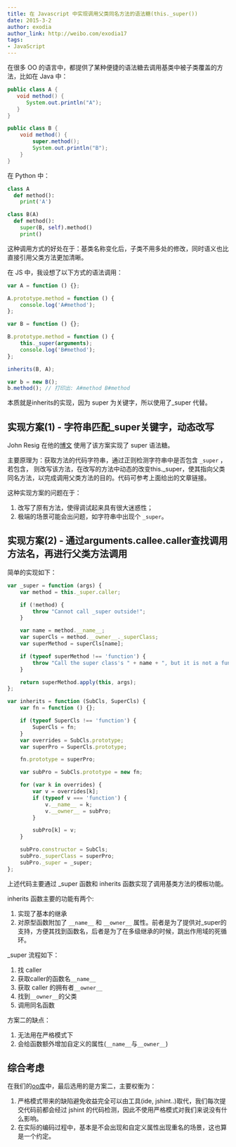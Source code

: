 ```yaml
---
title: 在 Javascript 中实现调用父类同名方法的语法糖(this._super())
date: 2015-3-2
author: exodia
author_link: http://weibo.com/exodia17 
tags:
- JavaScript
---
```



在很多 OO 的语言中，都提供了某种便捷的语法糖去调用基类中被子类覆盖的方法，比如在 Java 中：

```java
public class A {
   void method() {
      System.out.println("A");
   }
}

public class B {
    void method() {
        super.method();
        System.out.println("B");
    }
}
```

在 Python 中：

```python
class A
  def method():
    print('A')

class B(A)
  def method():
    super(B, self).method()
    print()
```

这种调用方式的好处在于：基类名称变化后，子类不用多处的修改，同时语义也比直接引用父类方法更加清晰。

在 JS 中，我设想了以下方式的语法调用：

<!-- more -->

```javascript
var A = function () {};

A.prototype.method = function () {
    console.log('A#method');
};

var B = function () {};

B.prototype.method = function () {
    this._super(arguments);
    console.log('B#method');
};

inherits(B, A);

var b = new B();
b.method(); // 打印出: A#method B#method
```

本质就是inherits的实现，因为 super 为关键字，所以使用了_super 代替。

## 实现方案(1) - 字符串匹配_super关键字，动态改写

John Resig 在他的[博文](http://ejohn.org/blog/simple-javascript-inheritance/) 使用了该方案实现了 super 语法糖。

主要原理为：获取方法的代码字符串，通过正则检测字符串中是否包含 `_super` ，若包含，
则改写该方法，在改写的方法中动态的改变this._super，使其指向父类同名方法，以完成调用父类方法的目的。代码可参考上面给出的文章链接。

这种实现方案的问题在于：

1. 改写了原有方法，使得调试起来具有很大迷惑性；
2. 极端的场景可能会出问题，如字符串中出现个 `_super`。

## 实现方案(2) - 通过arguments.callee.caller查找调用方法名，再进行父类方法调用

简单的实现如下：

```javascript
var _super = function (args) {
    var method = this._super.caller;

    if (!method) {
        throw "Cannot call _super outside!";
    }

    var name = method.__name__;
    var superCls = method.__owner__._superClass;
    var superMethod = superCls[name];

    if (typeof superMethod !== 'function') {
        throw "Call the super class's " + name + ", but it is not a function!";
    }

    return superMethod.apply(this, args);
};

var inherits = function (SubCls, SuperCls) {
    var fn = function () {};

    if (typeof SuperCls !== 'function') {
        SuperCls = fn;
    }
    var overrides = SubCls.prototype;
    var superPro = SuperCls.prototype;

    fn.prototype = superPro;

    var subPro = SubCls.prototype = new fn;

    for (var k in overrides) {
        var v = overrides[k];
        if (typeof v === 'function') {
            v.__name__ = k;
            v.__owner__ = subPro;
        }

        subPro[k] = v;
    }

    subPro.constructor = SubCls;
    subPro._superClass = superPro;
    subPro._super = _super;
};
```

上述代码主要通过 _super 函数和 inherits 函数实现了调用基类方法的模板功能。

inherits 函数主要的功能有两个:

1. 实现了基本的继承
2. 对原型函数附加了 `__name__` 和 `__owner__` 属性。前者是为了提供对_super的支持，方便其找到函数名，后者是为了在多级继承的时候，跳出作用域的死循环。

_super 流程如下：

1. 找 caller
2. 获取caller的函数名`__name__`
3. 获取 caller 的拥有者`__owner__`
4. 找到`__owner__`的父类
5. 调用同名函数


方案二的缺点：

1. 无法用在严格模式下
2. 会给函数额外增加自定义的属性(`__name__`与`__owner__`)

## 综合考虑

在我们的[oo库](https://github.com/ecomfe/oo)中，最后选用的是方案二，主要权衡为：

1. 严格模式带来的缺陷避免收益完全可以由工具(ide, jshint..)取代，我们每次提交代码前都会经过 jshint 的代码检测，因此不使用严格模式对我们来说没有什么影响。
2. 在实际的编码过程中，基本是不会出现和自定义属性出现重名的场景，这也算是一个约定。





